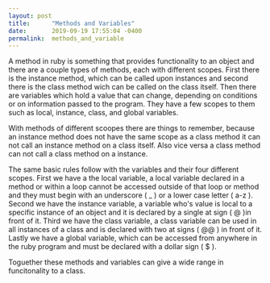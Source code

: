 ```yaml
---
layout: post
title:      "Methods and Variables"
date:       2019-09-19 17:55:04 -0400
permalink:  methods_and_variable
---
```



A method in ruby is something that provides functionality to an object and there are a couple types of methods, each with different scopes. First there is the instance method, which can be called upon instances and second there is the class method wich can be called on the class itself. Then there are variables which hold a value that can change, depending on conditions or on information passed to the program. They have a few scopes to them such as local, instance, class, and global variables. 

With methods of different scoopes there are things to remember, because an instance method does not have the same scope as a class method it can not call an instance method on a class itself. Also vice versa a class method can not call a class method on a instance. 

The same basic rules follow with the variables and their four different scopes. First we have a the local variable, a local variable declared in a method or within a loop cannot be accessed outside of that loop or method and they must begin with an underscore ( _ ) or  a lower case letter ( a-z ). Second we have the instance variable, a variable who's value is local to a specific instance of an object and it is declared by a single at sign ( @ )in front of it. Third we have the class variable, a class variable can be used in all instances of a class and is declared with two at signs ( @@ ) in front of it. Lastly we have a global variable, which can be accessed from anywhere in the ruby program and must be declared with a dollar sign ( $ ).

Toguether these methods and variables can give a wide range in funcitonality to a class.


